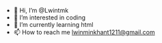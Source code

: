 - 👋 Hi, I’m @Lwintmk
- 👀 I’m interested in coding
- 🌱 I’m currently learning html
- 📫 How to reach me lwinminkhant1211@gmail.com

<!---
Lwintmk/Lwintmk is a ✨ special ✨ repository because its `README.md` (this file) appears on your GitHub profile.
You can click the Preview link to take a look at your changes.
--->
